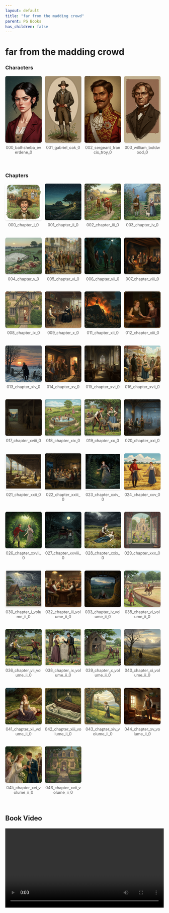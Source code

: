 ```yaml
---
layout: default
title: "far from the madding crowd"
parent: PG Books
has_children: false
---
```



<style>
.image-gallery {
  display: flex;
  flex-wrap: wrap;
  justify-content: space-between;
  margin-bottom: 20px;
}

.image-row {
  display: flex;
  justify-content: flex-start;
  width: 100%;
  margin-bottom: 20px;
}

.image-item {
  width: 23%;
  margin-right: 2%;
  text-align: center;
}

.image-item:last-child {
  margin-right: 0;
}

.image-item img {
  width: 100%;
  height: auto;
  object-fit: cover;
  border-radius: 5px;
  box-shadow: 0 2px 4px rgba(0,0,0,0.1);
}

.image-item p {
  margin-top: 5px;
  font-size: 0.9em;
  color: #555;
}

.video-container {
  margin: 20px 0;
}
</style>


# far from the madding crowd

<h3>Characters</h3>
<div class="image-gallery">
<div class="image-row">
  <div class="image-item">
    <img src="../../assets/pg_books_ai_generated_photos/far_from_the_madding_crowd/characters/000_bathsheba_everdene_0.png" alt="000_bathsheba_everdene_0">
    <p>000_bathsheba_everdene_0</p>
  </div>
  <div class="image-item">
    <img src="../../assets/pg_books_ai_generated_photos/far_from_the_madding_crowd/characters/001_gabriel_oak_0.png" alt="001_gabriel_oak_0">
    <p>001_gabriel_oak_0</p>
  </div>
  <div class="image-item">
    <img src="../../assets/pg_books_ai_generated_photos/far_from_the_madding_crowd/characters/002_sergeant_francis_troy_0.png" alt="002_sergeant_francis_troy_0">
    <p>002_sergeant_francis_troy_0</p>
  </div>
  <div class="image-item">
    <img src="../../assets/pg_books_ai_generated_photos/far_from_the_madding_crowd/characters/003_william_boldwood_0.png" alt="003_william_boldwood_0">
    <p>003_william_boldwood_0</p>
  </div>
</div>
</div>

<h3>Chapters</h3>
<div class="image-gallery">
<div class="image-row">
  <div class="image-item">
    <img src="../../assets/pg_books_ai_generated_photos/far_from_the_madding_crowd/chapters/000_chapter_i_0.png" alt="000_chapter_i_0">
    <p>000_chapter_i_0</p>
  </div>
  <div class="image-item">
    <img src="../../assets/pg_books_ai_generated_photos/far_from_the_madding_crowd/chapters/001_chapter_ii_0.png" alt="001_chapter_ii_0">
    <p>001_chapter_ii_0</p>
  </div>
  <div class="image-item">
    <img src="../../assets/pg_books_ai_generated_photos/far_from_the_madding_crowd/chapters/002_chapter_iii_0.png" alt="002_chapter_iii_0">
    <p>002_chapter_iii_0</p>
  </div>
  <div class="image-item">
    <img src="../../assets/pg_books_ai_generated_photos/far_from_the_madding_crowd/chapters/003_chapter_iv_0.png" alt="003_chapter_iv_0">
    <p>003_chapter_iv_0</p>
  </div>
</div>
<div class="image-row">
  <div class="image-item">
    <img src="../../assets/pg_books_ai_generated_photos/far_from_the_madding_crowd/chapters/004_chapter_v_0.png" alt="004_chapter_v_0">
    <p>004_chapter_v_0</p>
  </div>
  <div class="image-item">
    <img src="../../assets/pg_books_ai_generated_photos/far_from_the_madding_crowd/chapters/005_chapter_vi_0.png" alt="005_chapter_vi_0">
    <p>005_chapter_vi_0</p>
  </div>
  <div class="image-item">
    <img src="../../assets/pg_books_ai_generated_photos/far_from_the_madding_crowd/chapters/006_chapter_vii_0.png" alt="006_chapter_vii_0">
    <p>006_chapter_vii_0</p>
  </div>
  <div class="image-item">
    <img src="../../assets/pg_books_ai_generated_photos/far_from_the_madding_crowd/chapters/007_chapter_viii_0.png" alt="007_chapter_viii_0">
    <p>007_chapter_viii_0</p>
  </div>
</div>
<div class="image-row">
  <div class="image-item">
    <img src="../../assets/pg_books_ai_generated_photos/far_from_the_madding_crowd/chapters/008_chapter_ix_0.png" alt="008_chapter_ix_0">
    <p>008_chapter_ix_0</p>
  </div>
  <div class="image-item">
    <img src="../../assets/pg_books_ai_generated_photos/far_from_the_madding_crowd/chapters/009_chapter_x_0.png" alt="009_chapter_x_0">
    <p>009_chapter_x_0</p>
  </div>
  <div class="image-item">
    <img src="../../assets/pg_books_ai_generated_photos/far_from_the_madding_crowd/chapters/011_chapter_xii_0.png" alt="011_chapter_xii_0">
    <p>011_chapter_xii_0</p>
  </div>
  <div class="image-item">
    <img src="../../assets/pg_books_ai_generated_photos/far_from_the_madding_crowd/chapters/012_chapter_xiii_0.png" alt="012_chapter_xiii_0">
    <p>012_chapter_xiii_0</p>
  </div>
</div>
<div class="image-row">
  <div class="image-item">
    <img src="../../assets/pg_books_ai_generated_photos/far_from_the_madding_crowd/chapters/013_chapter_xiv_0.png" alt="013_chapter_xiv_0">
    <p>013_chapter_xiv_0</p>
  </div>
  <div class="image-item">
    <img src="../../assets/pg_books_ai_generated_photos/far_from_the_madding_crowd/chapters/014_chapter_xv_0.png" alt="014_chapter_xv_0">
    <p>014_chapter_xv_0</p>
  </div>
  <div class="image-item">
    <img src="../../assets/pg_books_ai_generated_photos/far_from_the_madding_crowd/chapters/015_chapter_xvi_0.png" alt="015_chapter_xvi_0">
    <p>015_chapter_xvi_0</p>
  </div>
  <div class="image-item">
    <img src="../../assets/pg_books_ai_generated_photos/far_from_the_madding_crowd/chapters/016_chapter_xvii_0.png" alt="016_chapter_xvii_0">
    <p>016_chapter_xvii_0</p>
  </div>
</div>
<div class="image-row">
  <div class="image-item">
    <img src="../../assets/pg_books_ai_generated_photos/far_from_the_madding_crowd/chapters/017_chapter_xviii_0.png" alt="017_chapter_xviii_0">
    <p>017_chapter_xviii_0</p>
  </div>
  <div class="image-item">
    <img src="../../assets/pg_books_ai_generated_photos/far_from_the_madding_crowd/chapters/018_chapter_xix_0.png" alt="018_chapter_xix_0">
    <p>018_chapter_xix_0</p>
  </div>
  <div class="image-item">
    <img src="../../assets/pg_books_ai_generated_photos/far_from_the_madding_crowd/chapters/019_chapter_xx_0.png" alt="019_chapter_xx_0">
    <p>019_chapter_xx_0</p>
  </div>
  <div class="image-item">
    <img src="../../assets/pg_books_ai_generated_photos/far_from_the_madding_crowd/chapters/020_chapter_xxi_0.png" alt="020_chapter_xxi_0">
    <p>020_chapter_xxi_0</p>
  </div>
</div>
<div class="image-row">
  <div class="image-item">
    <img src="../../assets/pg_books_ai_generated_photos/far_from_the_madding_crowd/chapters/021_chapter_xxii_0.png" alt="021_chapter_xxii_0">
    <p>021_chapter_xxii_0</p>
  </div>
  <div class="image-item">
    <img src="../../assets/pg_books_ai_generated_photos/far_from_the_madding_crowd/chapters/022_chapter_xxiii_0.png" alt="022_chapter_xxiii_0">
    <p>022_chapter_xxiii_0</p>
  </div>
  <div class="image-item">
    <img src="../../assets/pg_books_ai_generated_photos/far_from_the_madding_crowd/chapters/023_chapter_xxiv_0.png" alt="023_chapter_xxiv_0">
    <p>023_chapter_xxiv_0</p>
  </div>
  <div class="image-item">
    <img src="../../assets/pg_books_ai_generated_photos/far_from_the_madding_crowd/chapters/024_chapter_xxv_0.png" alt="024_chapter_xxv_0">
    <p>024_chapter_xxv_0</p>
  </div>
</div>
<div class="image-row">
  <div class="image-item">
    <img src="../../assets/pg_books_ai_generated_photos/far_from_the_madding_crowd/chapters/026_chapter_xxvii_0.png" alt="026_chapter_xxvii_0">
    <p>026_chapter_xxvii_0</p>
  </div>
  <div class="image-item">
    <img src="../../assets/pg_books_ai_generated_photos/far_from_the_madding_crowd/chapters/027_chapter_xxviii_0.png" alt="027_chapter_xxviii_0">
    <p>027_chapter_xxviii_0</p>
  </div>
  <div class="image-item">
    <img src="../../assets/pg_books_ai_generated_photos/far_from_the_madding_crowd/chapters/028_chapter_xxix_0.png" alt="028_chapter_xxix_0">
    <p>028_chapter_xxix_0</p>
  </div>
  <div class="image-item">
    <img src="../../assets/pg_books_ai_generated_photos/far_from_the_madding_crowd/chapters/029_chapter_xxx_0.png" alt="029_chapter_xxx_0">
    <p>029_chapter_xxx_0</p>
  </div>
</div>
<div class="image-row">
  <div class="image-item">
    <img src="../../assets/pg_books_ai_generated_photos/far_from_the_madding_crowd/chapters/030_chapter_i_volume_ii_0.png" alt="030_chapter_i_volume_ii_0">
    <p>030_chapter_i_volume_ii_0</p>
  </div>
  <div class="image-item">
    <img src="../../assets/pg_books_ai_generated_photos/far_from_the_madding_crowd/chapters/032_chapter_iii_volume_ii_0.png" alt="032_chapter_iii_volume_ii_0">
    <p>032_chapter_iii_volume_ii_0</p>
  </div>
  <div class="image-item">
    <img src="../../assets/pg_books_ai_generated_photos/far_from_the_madding_crowd/chapters/033_chapter_iv_volume_ii_0.png" alt="033_chapter_iv_volume_ii_0">
    <p>033_chapter_iv_volume_ii_0</p>
  </div>
  <div class="image-item">
    <img src="../../assets/pg_books_ai_generated_photos/far_from_the_madding_crowd/chapters/035_chapter_vi_volume_ii_0.png" alt="035_chapter_vi_volume_ii_0">
    <p>035_chapter_vi_volume_ii_0</p>
  </div>
</div>
<div class="image-row">
  <div class="image-item">
    <img src="../../assets/pg_books_ai_generated_photos/far_from_the_madding_crowd/chapters/036_chapter_vii_volume_ii_0.png" alt="036_chapter_vii_volume_ii_0">
    <p>036_chapter_vii_volume_ii_0</p>
  </div>
  <div class="image-item">
    <img src="../../assets/pg_books_ai_generated_photos/far_from_the_madding_crowd/chapters/038_chapter_ix_volume_ii_0.png" alt="038_chapter_ix_volume_ii_0">
    <p>038_chapter_ix_volume_ii_0</p>
  </div>
  <div class="image-item">
    <img src="../../assets/pg_books_ai_generated_photos/far_from_the_madding_crowd/chapters/039_chapter_x_volume_ii_0.png" alt="039_chapter_x_volume_ii_0">
    <p>039_chapter_x_volume_ii_0</p>
  </div>
  <div class="image-item">
    <img src="../../assets/pg_books_ai_generated_photos/far_from_the_madding_crowd/chapters/040_chapter_xi_volume_ii_0.png" alt="040_chapter_xi_volume_ii_0">
    <p>040_chapter_xi_volume_ii_0</p>
  </div>
</div>
<div class="image-row">
  <div class="image-item">
    <img src="../../assets/pg_books_ai_generated_photos/far_from_the_madding_crowd/chapters/041_chapter_xii_volume_ii_0.png" alt="041_chapter_xii_volume_ii_0">
    <p>041_chapter_xii_volume_ii_0</p>
  </div>
  <div class="image-item">
    <img src="../../assets/pg_books_ai_generated_photos/far_from_the_madding_crowd/chapters/042_chapter_xiii_volume_ii_0.png" alt="042_chapter_xiii_volume_ii_0">
    <p>042_chapter_xiii_volume_ii_0</p>
  </div>
  <div class="image-item">
    <img src="../../assets/pg_books_ai_generated_photos/far_from_the_madding_crowd/chapters/043_chapter_xiv_volume_ii_0.png" alt="043_chapter_xiv_volume_ii_0">
    <p>043_chapter_xiv_volume_ii_0</p>
  </div>
  <div class="image-item">
    <img src="../../assets/pg_books_ai_generated_photos/far_from_the_madding_crowd/chapters/044_chapter_xv_volume_ii_0.png" alt="044_chapter_xv_volume_ii_0">
    <p>044_chapter_xv_volume_ii_0</p>
  </div>
</div>
<div class="image-row">
  <div class="image-item">
    <img src="../../assets/pg_books_ai_generated_photos/far_from_the_madding_crowd/chapters/045_chapter_xvi_volume_ii_0.png" alt="045_chapter_xvi_volume_ii_0">
    <p>045_chapter_xvi_volume_ii_0</p>
  </div>
  <div class="image-item">
    <img src="../../assets/pg_books_ai_generated_photos/far_from_the_madding_crowd/chapters/046_chapter_xvii_volume_ii_0.png" alt="046_chapter_xvii_volume_ii_0">
    <p>046_chapter_xvii_volume_ii_0</p>
  </div>
</div>
</div>

<h2>Book Video</h2>
<div class="video-container">
  <video controls width="100%">
    <source src="../../assets/pg_books_ai_generated_videos/far_from_the_madding_crowd.mp4" type="video/mp4">
    Your browser does not support the video tag.
  </video>
</div>

